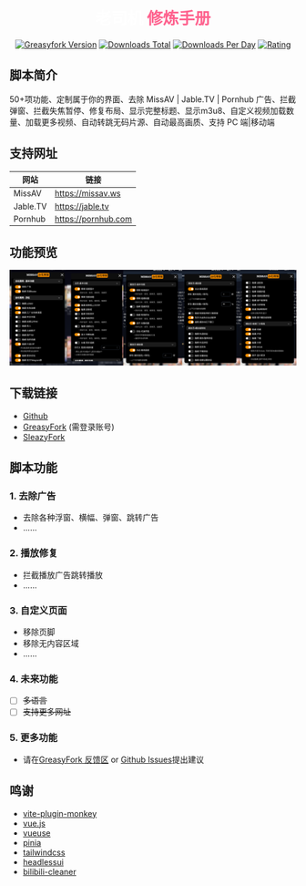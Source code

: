 <div align="center">
<h1><span style="color: rgb(255 255 255 / 1)">老司机</span>
<span style="color: rgb(254 98 142 / 1)">修炼手册</span></h1>
<a href="https://greasyfork.org/zh-CN/scripts/519635"><img alt="Greasyfork Version" src="https://img.shields.io/greasyfork/v/519635?style=flat-square"></a>
<a href="https://greasyfork.org/zh-CN/scripts/519635"><img alt="Downloads Total" src="https://img.shields.io/greasyfork/dt/519635?style=flat-square"></a>
<a href="https://greasyfork.org/zh-CN/scripts/519635"><img alt="Downloads Per Day" src="https://img.shields.io/greasyfork/dd/519635?style=flat-square"></a>
<a href="https://greasyfork.org/zh-CN/scripts/519635"><img alt="Rating" src="https://img.shields.io/greasyfork/rating-count/519635?style=flat-square"></a>
</div>

## 脚本简介

50+项功能、定制属于你的界面、去除 MissAV | Jable.TV | Pornhub 广告、拦截弹窗、拦截失焦暂停、修复布局、显示完整标题、显示m3u8、自定义视频加载数量、加载更多视频、自动转跳无码片源、自动最高画质、支持 PC 端|移动端

## 支持网址

| 网站     | 链接                |
| -------- | ------------------- |
| MissAV   | https://missav.ws   |
| Jable.TV | https://jable.tv    |
| Pornhub  | https://pornhub.com |

## 功能预览

![](./images/porn.png)

## 下载链接

-   [Github](https://raw.githubusercontent.com/GangPeter/pgscript/refs/heads/main/dist/porn.js)
-   [GreasyFork](https://greasyfork.org/scripts/519635) (需登录账号)
-   [SleazyFork](https://sleazyfork.org/scripts/519635)

## 脚本功能

### 1. 去除广告

-   去除各种浮窗、横幅、弹窗、跳转广告
-   ......

### 2. 播放修复

-   拦截播放广告跳转播放
-   ......

### 3. 自定义页面

-   移除页脚
-   移除无内容区域
-   ......

### 4. 未来功能

- [ ] ~~多语言~~
- [ ] ~~支持更多网址~~

### 5. 更多功能

-   请在[GreasyFork 反馈区](https://greasyfork.org/scripts/519635/feedback) or [Github Issues](https://github.com/GangPeter/pgscript/issues)提出建议

## 鸣谢

-   [vite-plugin-monkey](https://github.com/lisonge/vite-plugin-monkey)
-   [vue.js](https://vuejs.org/)
-   [vueuse](https://github.com/vueuse/vueuse)
-   [pinia](https://github.com/vuejs/pinia)
-   [tailwindcss](https://github.com/tailwindlabs/tailwindcss)
-   [headlessui](https://github.com/tailwindlabs/headlessui)
-   [bilibili-cleaner](https://github.com/festoney8/bilibili-cleaner)
